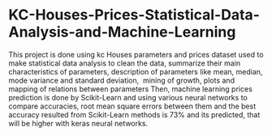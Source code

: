 # KC-Houses-Prices-Statistical-Data-Analysis-and-Machine-Learning


This project is done using kc Houses parameters and prices dataset used to make statistical data analysis to clean the data, summarize their main characteristics of parameters, description of parameters like mean, median, mode variance and standard deviation,  mining of growth, plots and mapping of relations between parameters 
Then, machine learning prices prediction is done by Scikit-Learn and using various neural networks to compare accuracies, root mean square errors between them and the best accuracy resulted from Scikit-Learn methods is 73% and its predicted, that will be higher with keras neural networks. 
